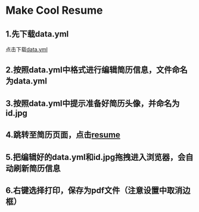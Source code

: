 # Make Cool Resume

## 1.先下载data.yml
点击下载<a href="data.yml" download="data.yml">data.yml</a>

## 2.按照data.yml中格式进行编辑简历信息，文件命名为data.yml

## 3.按照data.yml中提示准备好简历头像，并命名为id.jpg

## 4.跳转至简历页面，点击[resume](resume.html)

## 5.把编辑好的data.yml和id.jpg拖拽进入浏览器，会自动刷新简历信息

## 6.右键选择打印，保存为pdf文件（注意设置中取消边框）
